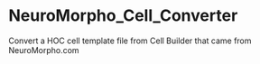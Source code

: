 # NeuroMorpho_Cell_Converter
Convert a HOC cell template file from Cell Builder that came from NeuroMorpho.com
